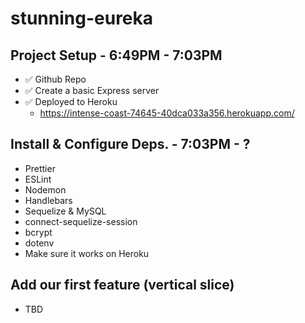 # stunning-eureka

## Project Setup - 6:49PM - 7:03PM

- ✅ Github Repo
- ✅ Create a basic Express server
- ✅ Deployed to Heroku
  - https://intense-coast-74645-40dca033a356.herokuapp.com/

## Install & Configure Deps. - 7:03PM - ?

- Prettier
- ESLint
- Nodemon
- Handlebars
- Sequelize & MySQL
- connect-sequelize-session
- bcrypt
- dotenv
- Make sure it works on Heroku

## Add our first feature (vertical slice)

- TBD
